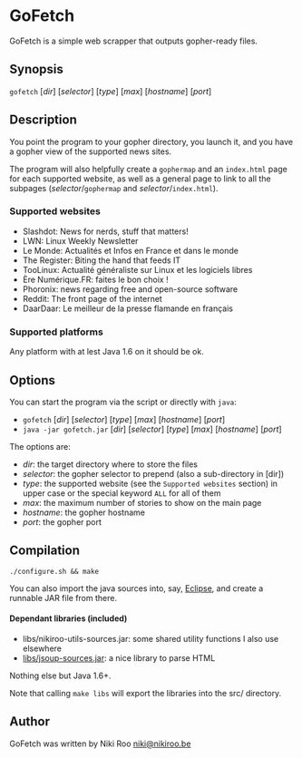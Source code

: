 # GoFetch
GoFetch is a simple web scrapper that outputs gopher-ready files.

## Synopsis

```gofetch``` [*dir*] [*selector*] [*type*] [*max*] [*hostname*] [*port*]

## Description

You point the program to your gopher directory, you launch it, and you have a
gopher view of the supported news sites.

The program will also helpfully create a ```gophermap``` and an ```index.html``` page for each supported website, as well as a general page to link to all the subpages (*selector*/```gophermap``` and *selector*/```index.html```).

### Supported websites

- Slashdot: News for nerds, stuff that matters!
- LWN: Linux Weekly Newsletter
- Le Monde: Actualités et Infos en France et dans le monde
- The Register: Biting the hand that feeds IT
- TooLinux: Actualité généraliste sur Linux et les logiciels libres
- Ère Numérique.FR: faites le bon choix !
- Phoronix: news regarding free and open-source software
- Reddit: The front page of the internet
- DaarDaar: Le meilleur de la presse flamande en français

### Supported platforms

Any platform with at lest Java 1.6 on it should be ok.

## Options

You can start the program via the script or directly with ```java```:

- ```gofetch``` [*dir*] [*selector*] [*type*] [*max*] [*hostname*] [*port*]
- ```java -jar gofetch.jar``` [*dir*] [*selector*] [*type*] [*max*] [*hostname*] [*port*]

The options are:

- *dir*: the target directory where to store the files
- *selector*: the gopher selector to prepend (also a sub-directory in [dir])
- *type*: the supported website (see the ```Supported websites``` section) in upper case or the special keyword ```ALL``` for all of them
- *max*: the maximum number of stories to show on the main page
- *hostname*: the gopher hostname
- *port*: the gopher port

## Compilation

```./configure.sh && make```

You can also import the java sources into, say, [Eclipse](https://eclipse.org/), and create a runnable JAR file from there.

#### Dependant libraries (included)

- libs/nikiroo-utils-sources.jar: some shared utility functions I also use elsewhere
- [libs/jsoup-sources.jar](https://jsoup.org/): a nice library to parse HTML

Nothing else but Java 1.6+.

Note that calling ```make libs``` will export the libraries into the src/ directory.

## Author

GoFetch was written by Niki Roo <niki@nikiroo.be>

